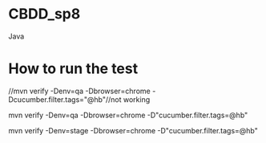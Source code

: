 # CBDD_sp8
Java
# How to run the test
//mvn verify -Denv=qa -Dbrowser=chrome -Dcucumber.filter.tags="@hb"//not working

mvn verify -Denv=qa -Dbrowser=chrome -D"cucumber.filter.tags=@hb"

mvn verify -Denv=stage -Dbrowser=chrome -D"cucumber.filter.tags=@hb"